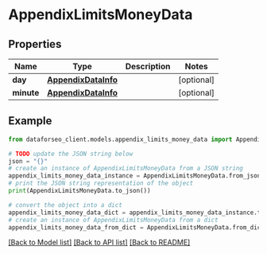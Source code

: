 # AppendixLimitsMoneyData


## Properties

Name | Type | Description | Notes
------------ | ------------- | ------------- | -------------
**day** | [**AppendixDataInfo**](AppendixDataInfo.md) |  | [optional] 
**minute** | [**AppendixDataInfo**](AppendixDataInfo.md) |  | [optional] 

## Example

```python
from dataforseo_client.models.appendix_limits_money_data import AppendixLimitsMoneyData

# TODO update the JSON string below
json = "{}"
# create an instance of AppendixLimitsMoneyData from a JSON string
appendix_limits_money_data_instance = AppendixLimitsMoneyData.from_json(json)
# print the JSON string representation of the object
print(AppendixLimitsMoneyData.to_json())

# convert the object into a dict
appendix_limits_money_data_dict = appendix_limits_money_data_instance.to_dict()
# create an instance of AppendixLimitsMoneyData from a dict
appendix_limits_money_data_from_dict = AppendixLimitsMoneyData.from_dict(appendix_limits_money_data_dict)
```
[[Back to Model list]](../README.md#documentation-for-models) [[Back to API list]](../README.md#documentation-for-api-endpoints) [[Back to README]](../README.md)


